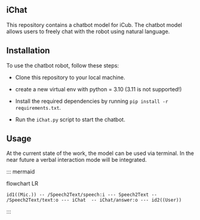 ## iChat
This repository contains a chatbot model for iCub. 
The chatbot model allows users to freely chat with the robot using natural language.

## Installation
To use the chatbot robot, follow these steps:


- Clone this repository to your local machine.

- create a new virtual env with python = 3.10 (3.11 is not supported!)

- Install the required dependencies by running `pip install -r requirements.txt`.


- Run the `iChat.py` script to start the chatbot.

## Usage
At the current state of the work, the model can be used via terminal.
In the near future a verbal interaction mode will be integrated.

::: mermaid

flowchart LR

    id1((Mic.)) -- /Speech2Text/speech:i --- Speech2Text -- /Speech2Text/text:o --- iChat  -- iChat/answer:o --- id2((User))
:::

